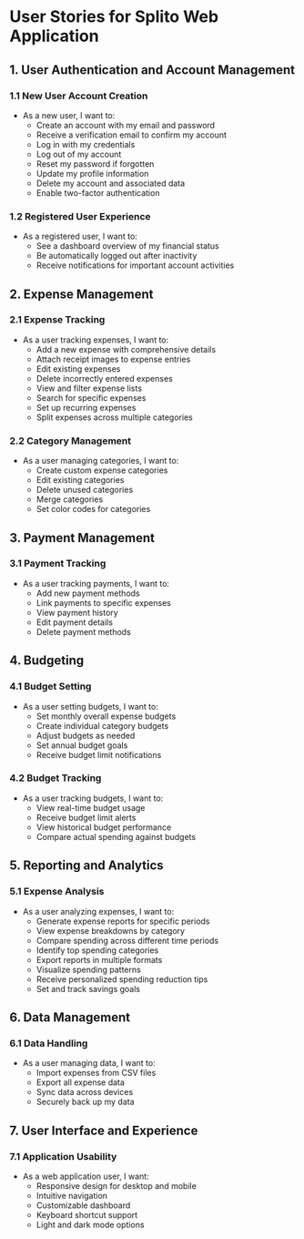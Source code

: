 # User Stories for Splito Web Application

## 1. User Authentication and Account Management

### 1.1 New User Account Creation
- As a new user, I want to:
    - Create an account with my email and password
    - Receive a verification email to confirm my account
    - Log in with my credentials
    - Log out of my account
    - Reset my password if forgotten
    - Update my profile information
    - Delete my account and associated data
    - Enable two-factor authentication

### 1.2 Registered User Experience
- As a registered user, I want to:
    - See a dashboard overview of my financial status
    - Be automatically logged out after inactivity
    - Receive notifications for important account activities

## 2. Expense Management

### 2.1 Expense Tracking
- As a user tracking expenses, I want to:
    - Add a new expense with comprehensive details
    - Attach receipt images to expense entries
    - Edit existing expenses
    - Delete incorrectly entered expenses
    - View and filter expense lists
    - Search for specific expenses
    - Set up recurring expenses
    - Split expenses across multiple categories

### 2.2 Category Management
- As a user managing categories, I want to:
    - Create custom expense categories
    - Edit existing categories
    - Delete unused categories
    - Merge categories
    - Set color codes for categories

## 3. Payment Management

### 3.1 Payment Tracking
- As a user tracking payments, I want to:
    - Add new payment methods
    - Link payments to specific expenses
    - View payment history
    - Edit payment details
    - Delete payment methods

## 4. Budgeting

### 4.1 Budget Setting
- As a user setting budgets, I want to:
    - Set monthly overall expense budgets
    - Create individual category budgets
    - Adjust budgets as needed
    - Set annual budget goals
    - Receive budget limit notifications

### 4.2 Budget Tracking
- As a user tracking budgets, I want to:
    - View real-time budget usage
    - Receive budget limit alerts
    - View historical budget performance
    - Compare actual spending against budgets

## 5. Reporting and Analytics

### 5.1 Expense Analysis
- As a user analyzing expenses, I want to:
    - Generate expense reports for specific periods
    - View expense breakdowns by category
    - Compare spending across different time periods
    - Identify top spending categories
    - Export reports in multiple formats
    - Visualize spending patterns
    - Receive personalized spending reduction tips
    - Set and track savings goals

## 6. Data Management

### 6.1 Data Handling
- As a user managing data, I want to:
    - Import expenses from CSV files
    - Export all expense data
    - Sync data across devices
    - Securely back up my data

## 7. User Interface and Experience

### 7.1 Application Usability
- As a web application user, I want:
    - Responsive design for desktop and mobile
    - Intuitive navigation
    - Customizable dashboard
    - Keyboard shortcut support
    - Light and dark mode options
